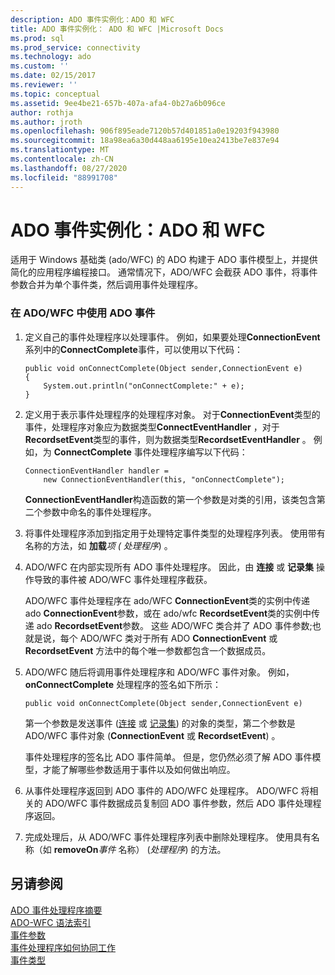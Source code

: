 ```yaml
---
description: ADO 事件实例化：ADO 和 WFC
title: ADO 事件实例化： ADO 和 WFC |Microsoft Docs
ms.prod: sql
ms.prod_service: connectivity
ms.technology: ado
ms.custom: ''
ms.date: 02/15/2017
ms.reviewer: ''
ms.topic: conceptual
ms.assetid: 9ee4be21-657b-407a-afa4-0b27a6b096ce
author: rothja
ms.author: jroth
ms.openlocfilehash: 906f895eade7120b57d401851a0e19203f943980
ms.sourcegitcommit: 18a98ea6a30d448aa6195e10ea2413be7e837e94
ms.translationtype: MT
ms.contentlocale: zh-CN
ms.lasthandoff: 08/27/2020
ms.locfileid: "88991708"
---
```

# <a name="ado-event-instantiation-ado-and-wfc"></a>ADO 事件实例化：ADO 和 WFC
适用于 Windows 基础类 (ado/WFC) 的 ADO 构建于 ADO 事件模型上，并提供简化的应用程序编程接口。 通常情况下，ADO/WFC 会截获 ADO 事件，将事件参数合并为单个事件类，然后调用事件处理程序。  
  
### <a name="to-use-ado-events-in-adowfc"></a>在 ADO/WFC 中使用 ADO 事件  
  
1.  定义自己的事件处理程序以处理事件。 例如，如果要处理**ConnectionEvent**系列中的**ConnectComplete**事件，可以使用以下代码：  
  
    ```  
    public void onConnectComplete(Object sender,ConnectionEvent e)  
    {  
        System.out.println("onConnectComplete:" + e);  
    }  
    ```  
  
2.  定义用于表示事件处理程序的处理程序对象。 对于**ConnectionEvent**类型的事件，处理程序对象应为数据类型**ConnectEventHandler** ，对于**RecordsetEvent**类型的事件，则为数据类型**RecordsetEventHandler** 。 例如，为 **ConnectComplete** 事件处理程序编写以下代码：  
  
    ```  
    ConnectionEventHandler handler =   
        new ConnectionEventHandler(this, "onConnectComplete");  
    ```  
  
     **ConnectionEventHandler**构造函数的第一个参数是对类的引用，该类包含第二个参数中命名的事件处理程序。  
  
3.  将事件处理程序添加到指定用于处理特定事件类型的处理程序列表。 使用带有名称的方法，如 **加载**_项 (_ *处理程序*) 。  
  
4.  ADO/WFC 在内部实现所有 ADO 事件处理程序。 因此，由 **连接** 或 **记录集** 操作导致的事件被 ADO/WFC 事件处理程序截获。  
  
     ADO/WFC 事件处理程序在 ado/WFC **ConnectionEvent**类的实例中传递 ado **ConnectionEvent**参数，或在 ado/wfc **RecordsetEvent**类的实例中传递 ado **RecordsetEvent**参数。 这些 ADO/WFC 类合并了 ADO 事件参数;也就是说，每个 ADO/WFC 类对于所有 ADO **ConnectionEvent** 或 **RecordsetEvent** 方法中的每个唯一参数都包含一个数据成员。  
  
5.  ADO/WFC 随后将调用事件处理程序和 ADO/WFC 事件对象。 例如， **onConnectComplete** 处理程序的签名如下所示：  
  
    ```  
    public void onConnectComplete(Object sender,ConnectionEvent e)  
    ```  
  
     第一个参数是发送事件 ([连接](../../reference/ado-api/connection-object-ado.md) 或 [记录集](../../reference/ado-api/recordset-object-ado.md)) 的对象的类型，第二个参数是 ADO/WFC 事件对象 (**ConnectionEvent** 或 **RecordsetEvent**) 。  
  
     事件处理程序的签名比 ADO 事件简单。 但是，您仍然必须了解 ADO 事件模型，才能了解哪些参数适用于事件以及如何做出响应。  
  
6.  从事件处理程序返回到 ADO 事件的 ADO/WFC 处理程序。 ADO/WFC 将相关的 ADO/WFC 事件数据成员复制回 ADO 事件参数，然后 ADO 事件处理程序返回。  
  
7.  完成处理后，从 ADO/WFC 事件处理程序列表中删除处理程序。 使用具有名称（如 **removeOn**_事件_ 名称） (*处理程序*) 的方法。  
  
## <a name="see-also"></a>另请参阅  
 [ADO 事件处理程序摘要](./ado-event-handler-summary.md)   
 [ADO-WFC 语法索引](../../reference/ado-api/ado-wfc-syntax-index.md)   
 [事件参数](./event-parameters.md)   
 [事件处理程序如何协同工作](./how-event-handlers-work-together.md)   
 [事件类型](./types-of-events.md)